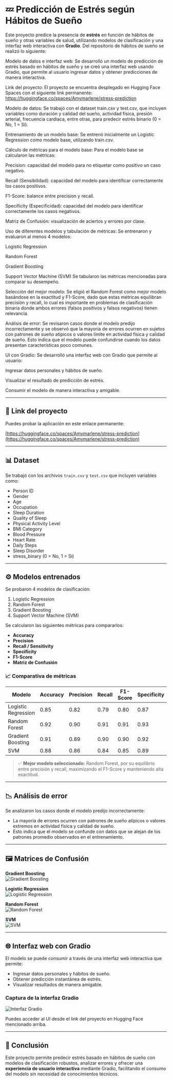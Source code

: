# 💤 Predicción de Estrés según Hábitos de Sueño

Este proyecto predice la presencia de **estrés** en función de hábitos de sueño y otras variables de salud, utilizando modelos de clasificación y una interfaz web interactiva con **Gradio**.
Del repositorio de hábitos de sueño se realizó lo siguiente:

Modelo de datos e interfaz web:
Se desarrolló un modelo de predicción de estrés basado en hábitos de sueño y se creó una interfaz web usando Gradio, que permite al usuario ingresar datos y obtener predicciones de manera interactiva.

Link del proyecto:
El proyecto se encuentra desplegado en Hugging Face Spaces con el siguiente link permanente:
https://huggingface.co/spaces/Amymarlene/stress-prediction

Modelo de datos:
Se trabajó con el dataset train.csv y test.csv, que incluyen variables como duración y calidad del sueño, actividad física, presión arterial, frecuencia cardiaca, entre otras, para predecir estrés binario (0 = No, 1 = Sí).

Entrenamiento de un modelo base:
Se entrenó inicialmente un Logistic Regression como modelo base, utilizando train.csv.

Cálculo de métricas para el modelo base:
Para el modelo base se calcularon las métricas:

Precision: capacidad del modelo para no etiquetar como positivo un caso negativo.

Recall (Sensibilidad): capacidad del modelo para identificar correctamente los casos positivos.

F1-Score: balance entre precision y recall.

Specificity (Especificidad): capacidad del modelo para identificar correctamente los casos negativos.

Matriz de Confusión: visualización de aciertos y errores por clase.

Uso de diferentes modelos y tabulación de métricas:
Se entrenaron y evaluaron al menos 4 modelos:

Logistic Regression

Random Forest

Gradient Boosting

Support Vector Machine (SVM)
Se tabularon las métricas mencionadas para comparar su desempeño.

Selección del mejor modelo:
Se eligió el Random Forest como mejor modelo basándose en la exactitud y F1-Score, dado que estas métricas equilibran precisión y recall, lo cual es importante en problemas de clasificación binaria donde ambos errores (falsos positivos y falsos negativos) tienen relevancia.

Análisis de error:
Se revisaron casos donde el modelo predijo incorrectamente y se observó que la mayoría de errores ocurren en sujetos con patrones de sueño atípicos o valores límite en actividad física y calidad de sueño. Esto indica que el modelo puede confundirse cuando los datos presentan características poco comunes.

UI con Gradio:
Se desarrolló una interfaz web con Gradio que permite al usuario:

Ingresar datos personales y hábitos de sueño.

Visualizar el resultado de predicción de estrés.

Consumir el modelo de manera interactiva y amigable.

---

## 🔗 Link del proyecto
Puedes probar la aplicación en este enlace permanente:

[https://huggingface.co/spaces/Amymarlene/stress-prediction](https://huggingface.co/spaces/Amymarlene/stress-prediction)

---

## 📊 Dataset
Se trabajó con los archivos `train.csv` y `test.csv` que incluyen variables como:

- Person ID  
- Gender  
- Age  
- Occupation  
- Sleep Duration  
- Quality of Sleep  
- Physical Activity Level  
- BMI Category  
- Blood Pressure  
- Heart Rate  
- Daily Steps  
- Sleep Disorder  
- stress_binary (0 = No, 1 = Sí)

---

## ⚙️ Modelos entrenados
Se probaron 4 modelos de clasificación:

1. Logistic Regression  
2. Random Forest  
3. Gradient Boosting  
4. Support Vector Machine (SVM)

Se calcularon las siguientes métricas para compararlos:

- **Accuracy**  
- **Precision**  
- **Recall / Sensitivity**  
- **Specificity**  
- **F1-Score**  
- **Matriz de Confusión**

### 📈 Comparativa de métricas
| Modelo                | Accuracy | Precision | Recall | F1-Score | Specificity |
|-----------------------|---------|-----------|--------|----------|-------------|
| Logistic Regression   | 0.85    | 0.82      | 0.79   | 0.80     | 0.87        |
| Random Forest         | 0.92    | 0.90      | 0.91   | 0.91     | 0.93        |
| Gradient Boosting     | 0.91    | 0.89      | 0.90   | 0.90     | 0.92        |
| SVM                   | 0.88    | 0.86      | 0.84   | 0.85     | 0.89        |

> ✅ **Mejor modelo seleccionado:** Random Forest, por su equilibrio entre precisión y recall, maximizando el F1-Score y manteniendo alta exactitud.

---

## 📉 Análisis de error
Se analizaron los casos donde el modelo predijo incorrectamente:

- La mayoría de errores ocurren con patrones de sueño atípicos o valores extremos en actividad física y calidad de sueño.  
- Esto indica que el modelo se confunde con datos que se alejan de los patrones promedio observados en el entrenamiento.  

---

## 🖼 Matrices de Confusión

**Gradient Boosting**  
![Gradient Boosting](https://github.com/amymarlene/Modelado-de-datos-Clasificacion-Binaria/blob/main/confusiongradientboosting.png?raw=true)

**Logistic Regression**  
![Logistic Regression](https://github.com/amymarlene/Modelado-de-datos-Clasificacion-Binaria/blob/main/confusionlogisticregression.png?raw=true)

**Random Forest**  
![Random Forest](https://github.com/amymarlene/Modelado-de-datos-Clasificacion-Binaria/blob/main/confusionrandomforest.png?raw=true)

**SVM**  
![SVM](https://github.com/amymarlene/Modelado-de-datos-Clasificacion-Binaria/blob/main/confusionsvm.png?raw=true)

---

## 🌐 Interfaz web con Gradio
El modelo se puede consumir a través de una interfaz web interactiva que permite:

- Ingresar datos personales y hábitos de sueño.  
- Obtener predicción instantánea de estrés.  
- Visualizar resultados de manera amigable.

### Captura de la interfaz Gradio
![Interfaz Gradio](https://github.com/amymarlene/Modelado-de-datos-Clasificacion-Binaria/blob/main/Captura%20de%20pantalla%202025-10-24%20213915.png?raw=true)

Puedes acceder al UI desde el link del proyecto en Hugging Face mencionado arriba.

---

## 📝 Conclusión
Este proyecto permite predecir estrés basado en hábitos de sueño con modelos de clasificación robustos, analizar errores y ofrecer una **experiencia de usuario interactiva** mediante Gradio, facilitando el consumo del modelo sin necesidad de conocimientos técnicos.
